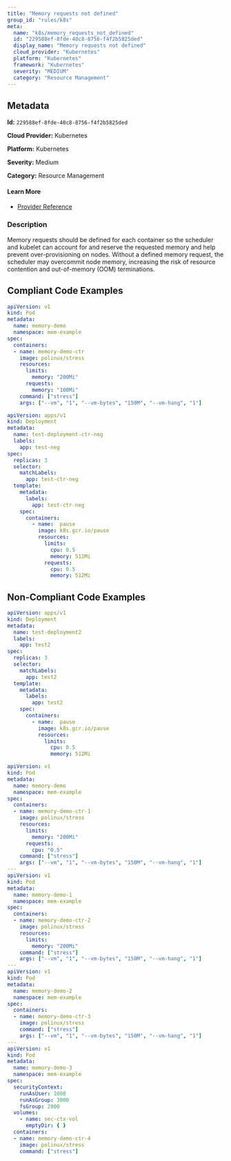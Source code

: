 ```yaml
---
title: "Memory requests not defined"
group_id: "rules/k8s"
meta:
  name: "k8s/memory_requests_not_defined"
  id: "229588ef-8fde-40c8-8756-f4f2b5825ded"
  display_name: "Memory requests not defined"
  cloud_provider: "Kubernetes"
  platform: "Kubernetes"
  framework: "Kubernetes"
  severity: "MEDIUM"
  category: "Resource Management"
---
```

## Metadata

**Id:** `229588ef-8fde-40c8-8756-f4f2b5825ded`

**Cloud Provider:** Kubernetes

**Platform:** Kubernetes

**Severity:** Medium

**Category:** Resource Management

#### Learn More

 - [Provider Reference](https://kubernetes.io/docs/tasks/configure-pod-container/assign-memory-resource/)

### Description

 Memory requests should be defined for each container so the scheduler and kubelet can account for and reserve the requested memory and help prevent over-provisioning on nodes. Without a defined memory request, the scheduler may overcommit node memory, increasing the risk of resource contention and out-of-memory (OOM) terminations.


## Compliant Code Examples
```yaml
apiVersion: v1
kind: Pod
metadata:
  name: memory-demo
  namespace: mem-example
spec:
  containers:
  - name: memory-demo-ctr
    image: polinux/stress
    resources:
      limits:
        memory: "200Mi"
      requests:
        memory: "100Mi"
    command: ["stress"]
    args: ["--vm", "1", "--vm-bytes", "150M", "--vm-hang", "1"]

```

```yaml
apiVersion: apps/v1
kind: Deployment
metadata:
  name: test-deployment-ctr-neg
  labels:
    app: test-neg
spec:
  replicas: 3
  selector:
    matchLabels:
      app: test-ctr-neg
  template:
    metadata:
      labels:
        app: test-ctr-neg
    spec:
      containers:
        - name:  pause
          image: k8s.gcr.io/pause
          resources:
            limits:
              cpu: 0.5
              memory: 512Mi
            requests:
              cpu: 0.5
              memory: 512Mi

```
## Non-Compliant Code Examples
```yaml
apiVersion: apps/v1
kind: Deployment
metadata:
  name: test-deployment2
  labels:
    app: test2
spec:
  replicas: 3
  selector:
    matchLabels:
      app: test2
  template:
    metadata:
      labels:
        app: test2
    spec:
      containers:
        - name:  pause
          image: k8s.gcr.io/pause
          resources:
            limits:
              cpu: 0.5
              memory: 512Mi

```

```yaml
apiVersion: v1
kind: Pod
metadata:
  name: memory-demo
  namespace: mem-example
spec:
  containers:
  - name: memory-demo-ctr-1
    image: polinux/stress
    resources:
      limits:
        memory: "200Mi"
      requests:
        cpu: "0.5"
    command: ["stress"]
    args: ["--vm", "1", "--vm-bytes", "150M", "--vm-hang", "1"]
---
apiVersion: v1
kind: Pod
metadata:
  name: memory-demo-1
  namespace: mem-example
spec:
  containers:
  - name: memory-demo-ctr-2
    image: polinux/stress
    resources:
      limits:
        memory: "200Mi"
    command: ["stress"]
    args: ["--vm", "1", "--vm-bytes", "150M", "--vm-hang", "1"]
---
apiVersion: v1
kind: Pod
metadata:
  name: memory-demo-2
  namespace: mem-example
spec:
  containers:
  - name: memory-demo-ctr-3
    image: polinux/stress
    command: ["stress"]
    args: ["--vm", "1", "--vm-bytes", "150M", "--vm-hang", "1"]
---
apiVersion: v1
kind: Pod
metadata:
  name: memory-demo-3
  namespace: mem-example
spec:
  securityContext:
    runAsUser: 1000
    runAsGroup: 3000
    fsGroup: 2000
  volumes:
    - name: sec-ctx-vol
      emptyDir: { }
  containers:
  - name: memory-demo-ctr-4
    image: polinux/stress
    command: ["stress"]

```